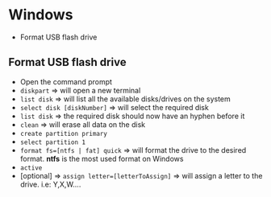 # Windows

- Format USB flash drive

## Format USB flash drive

- Open the command prompt
- `diskpart` => will open a new terminal
- `list disk` => will list all the available disks/drives on the system
- `select disk [diskNumber]` => will select the required disk
- `list disk` => the required disk should now have an hyphen before it
- `clean` => will erase all data on the disk
- `create partition primary`
- `select partition 1`
- `format fs=[ntfs | fat] quick` => will format the drive to the desired format. **ntfs** is the most used format on Windows
- `active`
- [optional] => `assign letter=[letterToAssign]` => will assign a letter to the drive. i.e: Y,X,W.... 
 
